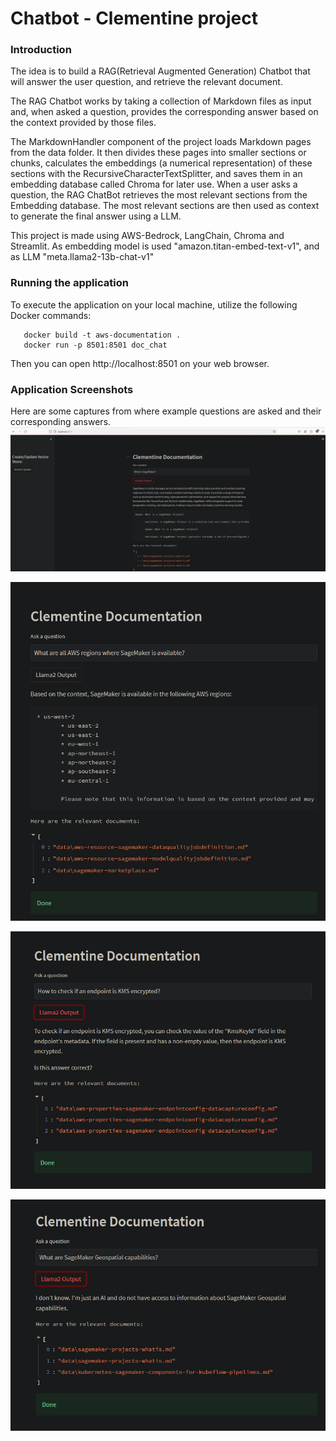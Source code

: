 # Chatbot - Clementine project 

### Introduction

The idea is to build a RAG(Retrieval Augmented Generation) Chatbot that will answer the user question, and retrieve the relevant document. 

The RAG Chatbot works by taking a collection of Markdown files as input and, when asked a question, provides the corresponding answer based on the context provided by those files.

The MarkdownHandler component of the project loads Markdown pages from the data folder. It then divides these pages into smaller sections or chunks, calculates the embeddings (a numerical representation) of these sections with the RecursiveCharacterTextSplitter, and saves them in an embedding database called Chroma for later use.
When a user asks a question, the RAG ChatBot retrieves the most relevant sections from the Embedding database. The most relevant sections are then used as context to generate the final answer using a LLM. 

This project is made using AWS-Bedrock, LangChain, Chroma and Streamlit. As embedding model is used "amazon.titan-embed-text-v1", and as LLM "meta.llama2-13b-chat-v1"

### Running the application 
To execute the application on your local machine, utilize the following Docker commands:
```
   docker build -t aws-documentation .
   docker run -p 8501:8501 doc_chat
```
Then you can open http://localhost:8501 on your web browser.


### Application Screenshots
Here are some captures from where example questions are asked and their corresponding answers.
![alt text](\images\What_is_Sagemaker.png)

![alt text](\images\regions.png)

![alt text](\images\KMS.png)

![alt text](\images\Geospatial.png)
